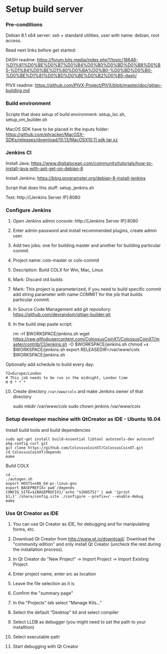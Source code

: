 Setup build server
================

### Pre-conditions

Debian 8.1 x64 server: ssh + standard utilities, user with name: debian, root access.

Read next links before get started:

DASH readme: https://forum.bits.media/index.php?/topic/18648-%D1%81%D0%BE%D0%B7%D0%B4%D0%B0%D0%BD%D0%B8%D0%B5-%D1%84%D0%BE%D1%80%D0%BA%D0%B0-%D0%BD%D0%B0-%D0%BE%D1%81%D0%BD%D0%BE%D0%B2%D0%B5-dash/

PIVX readme: https://github.com/PIVX-Project/PIVX/blob/master/doc/gitian-building.md


### Build environment

Scripts that does setup of build environment: setup_lxc.sh, setup_vm_builder.sh

MacOS SDK have to be placed in the inputs folder: https://github.com/phracker/MacOSX-SDKs/releases/download/10.13/MacOSX10.11.sdk.tar.xz


### Jenkins CI

Install Java: https://www.digitalocean.com/community/tutorials/how-to-install-java-with-apt-get-on-debian-8

Install Jenkins: https://blog.programster.org/debian-8-install-jenkins

Script that does this stuff: setup_jenkins.sh

Test: http://[Jenkins Server IP]:8080


### Configure Jenkins

1. Open Jenkins admin console: http://[Jenkins Server IP]:8080

2. Enter admin password and install recommended plugins, create admin user.

3. Add two jobs: one for building master and another for building particular commit.

4. Project name: colx-master or colx-commit

5. Description: Build COLX for Win, Mac, Linux

6. Mark: Discard old builds

7. Mark: This project is parameterized, if you need to build specific commit add string parameter with name COMMIT for the job that builds particular commit.

8. In Source Code Management add git repository: https://github.com/devrandom/gitian-builder.git

9. In the build step paste script:

    rm -rf $WORKSPACE/jenkins.sh
    wget https://raw.githubusercontent.com/ColossusCoinXT/ColossusCoinXT/master/contrib/CI/jenkins.sh -O $WORKSPACE/jenkins.sh
    chmod +x $WORKSPACE/jenkins.sh
    export RELEASEDIR=/var/www/colx
    $WORKSPACE/jenkins.sh
    
Optionally add schedule to build every day:

    TZ=Europe/London
    # This job needs to be run in the midnight, London time
    H 0 * * *

10. Create directory `/var/www/colx` and make Jenkins owner of that directory

    sudo mkdir /var/www/colx
    sudo chown jenkins /var/www/colx

    
### Setup developer machine with QtCreator as IDE - Ubuntu 16.04

Install build tools and build dependencies

    sudo apt-get install build-essential libtool autotools-dev autoconf pkg-config curl git
    git clone https://github.com/ColossusCoinXT/ColossusCoinXT.git 
    cd ColossusCoinXT/depends
    make

Build COLX
    
    cd ..
    ./autogen.sh
    export HOSTS=x86_64-pc-linux-gnu
    export BASEPREFIX=`pwd`/depends
    CONFIG_SITE=${BASEPREFIX}/`echo "${HOSTS}" | awk '{print $1;}'`/share/config.site ./configure --prefix=/ --enable-debug
    make


### Use Qt Creator as IDE

1. You can use Qt Creator as IDE, for debugging and for manipulating forms, etc.

2. Download Qt Creator from http://www.qt.io/download/. Download the "community edition" and only install Qt Creator (uncheck the rest during the installation process).

3. In Qt Creator do "New Project" -> Import Project -> Import Existing Project

4. Enter project name, enter src as location

5. Leave the file selection as it is

6. Confirm the "summary page"

7. In the "Projects" tab select "Manage Kits..."

8. Select the default "Desktop" kit and select compiler

9. Select LLDB as debugger (you might need to set the path to your installtion)

10. Select executable path

11. Start debugging with Qt Creator
